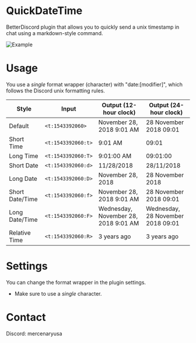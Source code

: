 # QuickDateTime

BetterDiscord plugin that allows you to quickly send a unix timestamp in chat using a markdown-style command.

![Example](https://puu.sh/JVpN5/ed625de4c7.gif)

# Usage

You use a _single_ format wrapper (character) with "date:[modifier]", which follows the Discord unix formatting rules.

|Style|Input|Output (12-hour clock)|Output (24-hour clock)
|--|--|--|--
|Default|`<t:1543392060>`|November 28, 2018 9:01 AM|28 November 2018 09:01
|Short Time|`<t:1543392060:t>`|9:01 AM|09:01
|Long Time|`<t:1543392060:T>`|9:01:00 AM|09:01:00
|Short Date|`<t:1543392060:d>`|11/28/2018|28/11/2018
|Long Date|`<t:1543392060:D>`|November 28, 2018|28 November 2018
|Short Date/Time|`<t:1543392060:f>`|November 28, 2018 9:01 AM|28 November 2018 09:01
|Long Date/Time|`<t:1543392060:F>`|Wednesday, November 28, 2018 9:01 AM|Wednesday, 28 November 2018 09:01
|Relative Time|`<t:1543392060:R>`|3 years ago|3 years ago

# Settings

You can change the format wrapper in the plugin settings.
* Make sure to use a _single_ character.

# Contact

Discord: mercenaryusa